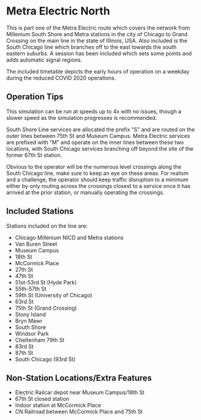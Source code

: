 # Metra Electric North

This is part one of the Metra Electric route which covers the network from Millenium South Shore and Metra stations in the city of Chicago to Grand Crossing on the main line in the state of Illinois, USA.
Also included is the South Chicago line which branches off to the east towards the south eastern suburbs. A session has been included which sets some points and adds automatic signal regions.

The included timetable depicts the early hours of operation on a weekday during the reduced COVID 2020 operations.

## Operation Tips

This simulation can be run at speeds up to 4x with no issues, though a slower speed as the simulation progresses is recommended.

South Shore Line services are allocated the prefix "S" and are routed on the outer lines between 75th St and Museum Campus. Metra Electric services are prefixed with "M" and operate on the inner lines 
between these two locations, with South Chicago services branching off beyond the site of the former 67th St station.

Obvious to the operator will be the numerous level crossings along the South Chicago line, make sure to keep an eye on these areas. For realism and a challenge, the operator should keep traffic disruption to a minimum
either by only routing across the crossings closest to a service once it has arrived at the prior station, or manually operating the crossings.

## Included Stations

Stations included on the line are:

 - Chicago Millenium NICD and Metra stations
 - Van Buren Street
 - Museum Campus
 - 18th St
 - McCormick Place
 - 27th St
 - 47th St
 - 51st-53rd St (Hyde Park)
 - 55th-57th St
 - 59th St (University of Chicago)
 - 63rd St
 - 75th St (Grand Crossing)
 - Stony Island
 - Bryn Mawr
 - South Shore
 - Windsor Park
 - Cheltenham 79th St
 - 83rd St
 - 87th St
 - South Chicago (93rd St)
 
 ## Non-Station Locations/Extra Features
 
  - Electric Railcar depot near Museum Campus/18th St
  - 67th St closed station
  - Indoor station at McCormick Place
  - CN Railroad between McCormick Place and 75th St